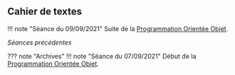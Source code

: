 
## Cahier de textes

!!! note "Séance du 09/09/2021"
    Suite de la [Programmation Orientée Objet](../terminale_nsi/T2_Programmation/2.1_Programmation_Orientee_Objet/cours/).

*Séances précédentes*

??? note "Archives"
    !!! note "Séance du 07/09/2021"
    Début de la [Programmation Orientée Objet](../terminale_nsi/T2_Programmation/2.1_Programmation_Orientee_Objet/cours/).



